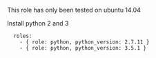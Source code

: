 This role has only been tested on ubuntu 14.04

Install python 2 and 3
```
  roles:
    - { role: python, python_version: 2.7.11 }
    - { role: python, python_version: 3.5.1 }
```

